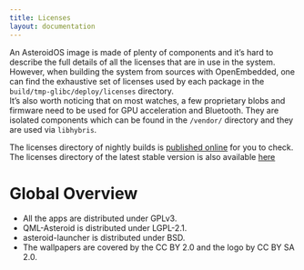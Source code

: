 ```yaml
---
title: Licenses
layout: documentation
---
```


An AsteroidOS image is made of plenty of components and it’s hard to describe the full details of all the licenses that are in use in the system.\
However, when building the system from sources with OpenEmbedded, one can find the exhaustive set of licenses used by each package in the `build/tmp-glibc/deploy/licenses` directory.\
It’s also worth noticing that on most watches, a few proprietary blobs and firmware need to be used for GPU acceleration and Bluetooth. They are isolated components which can be found in the <code>/vendor/</code> directory and they are used via `libhybris`.


The licenses directory of nightly builds is [published online](https://release.asteroidos.org/nightlies/licenses/) for you to check.\
The licenses directory of the latest stable version is also available [here](https://release.asteroidos.org/1.0/licenses/)

# Global Overview

- All the apps are distributed under GPLv3.
- QML-Asteroid is distributed under LGPL-2.1.
- asteroid-launcher is distributed under BSD.
- The wallpapers are covered by the CC BY 2.0 and the logo by CC BY SA 2.0.
